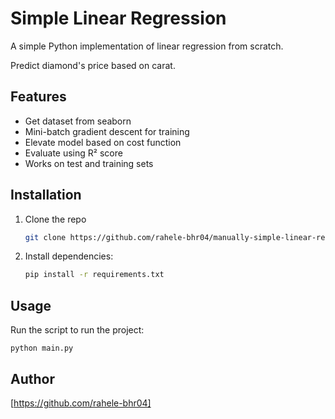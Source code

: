 # Simple Linear Regression


A simple Python implementation of linear regression from scratch.

Predict diamond's price based on carat.

## Features
- Get dataset from seaborn
- Mini-batch gradient descent for training
- Elevate model based on cost function
- Evaluate using R² score
- Works on test and training sets

## Installation
1. Clone the repo
   ```bash
   git clone https://github.com/rahele-bhr04/manually-simple-linear-regression.git
   
2. Install dependencies:
   ```bash
   pip install -r requirements.txt

## Usage
Run the script to run the project:
   ```pyhton
   python main.py
   ```


## Author
[https://github.com/rahele-bhr04]

